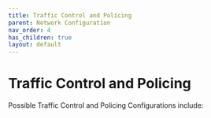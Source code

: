 ```yaml
---
title: Traffic Control and Policing
parent: Network Configuration
nav_order: 4
has_children: true
layout: default
---
```


# Traffic Control and Policing

Possible Traffic Control and Policing Configurations include:
